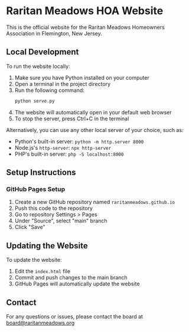 # Raritan Meadows HOA Website

This is the official website for the Raritan Meadows Homeowners Association in Flemington, New Jersey.

## Local Development

To run the website locally:

1. Make sure you have Python installed on your computer
2. Open a terminal in the project directory
3. Run the following command:
   ```bash
   python serve.py
   ```
4. The website will automatically open in your default web browser
5. To stop the server, press Ctrl+C in the terminal

Alternatively, you can use any other local server of your choice, such as:
- Python's built-in server: `python -m http.server 8000`
- Node.js's `http-server`: `npx http-server`
- PHP's built-in server: `php -S localhost:8000`

## Setup Instructions

### GitHub Pages Setup

1. Create a new GitHub repository named `raritanmeadows.github.io`
2. Push this code to the repository
3. Go to repository Settings > Pages
4. Under "Source", select "main" branch
5. Click "Save"

## Updating the Website

To update the website:
1. Edit the `index.html` file
2. Commit and push changes to the main branch
3. GitHub Pages will automatically update the website

## Contact

For any questions or issues, please contact the board at board@raritanmeadows.org 
